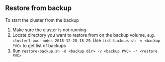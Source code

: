 ## Restore from backup
To start the cluster from the backup
1. Make sure the cluster is not running
2. Locate directory you want to restore from on the backup volume, e.g. `cluster1-pxc-nodes-2018-12-28-18-29`. Use `list-backups.sh -v <backup PVC>` to get list of backups
3. Run `restore-backup.sh -d <backup dir> -v <backup PVC> -r <restore PVC>`